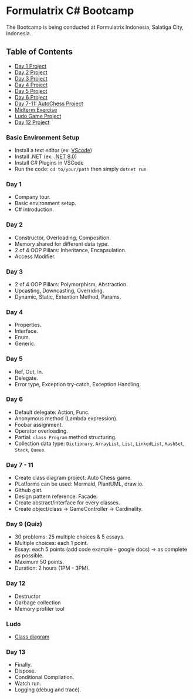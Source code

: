 # Formulatrix C# Bootcamp

The Bootcamp is being conducted at Formulatrix Indonesia, Salatiga City, Indonesia.

## Table of Contents
- [Day 1 Project](https://github.com/yudharisandy/Bootcamp-Formulatrix-C-/tree/main/Day%201)
- [Day 2 Project](https://github.com/yudharisandy/Bootcamp-Formulatrix-CSharp/tree/main/Day%202)
- [Day 3 Project](https://github.com/yudharisandy/Bootcamp-Formulatrix-CSharp/tree/main/Day%203)
- [Day 4 Project](https://github.com/yudharisandy/Bootcamp-Formulatrix-CSharp/tree/main/Day%204)
- [Day 5 Project](https://github.com/yudharisandy/Bootcamp-Formulatrix-CSharp/tree/main/Day%205)
- [Day 6 Project](https://github.com/yudharisandy/Bootcamp-Formulatrix-CSharp/tree/main/Day%206)
- [Day 7-11: AutoChess Project](https://gist.github.com/yudharisandy/7c48a17afb739bb6bedc2a24c9c580d2)
- [Midterm Exercise](https://github.com/yudharisandy/Bootcamp-Formulatrix-CSharp/tree/main/MidTermExercise)
- [Ludo Game Project](https://github.com/yudharisandy/LudoGame)
- [Day 12 Project](https://github.com/yudharisandy/Bootcamp-Formulatrix-CSharp/tree/main/Day%2012) 

### Basic Environment Setup
- Install a text editor (ex: [VScode](https://code.visualstudio.com/download))
- Install .NET (ex: [.NET 8.0](https://dotnet.microsoft.com/en-us/download))
- Install C# Plugins in VSCode
- Run the code: ```cd to/your/path``` then simply ```dotnet run```

### Day 1
- Company tour.
- Basic environment setup.
- C# introduction.

### Day 2
- Constructor, Overloading, Composition.
- Memory shared for different data type.
- 2 of 4 OOP Pillars: Inheritance, Encapsulation.
- Access Modifier.

### Day 3
- 2 of 4 OOP Pillars: Polymorphism, Abstraction.
- Upcasting, Downcasting, Overriding.
- Dynamic, Static, Extention Method, Params. 

### Day 4
- Properties.
- Interface.
- Enum.
- Generic.

### Day 5
- Ref, Out, In.
- Delegate.
- Error type, Exception try-catch, Exception Handling.

### Day 6
- Default delegate: Action, Func.
- Anonymous method (Lambda expression).
- Foobar assignment.
- Operator overloading.
- Partial: ```class Program``` method structuring.
- Collection data type: ```Dictionary```, ```ArrayList```, ```List```, ```LinkedList```, ```HashSet```, ```Stack```, ```Queue```. 

### Day 7 - 11
- Create class diagram project: Auto Chess game.
- PLatforms can be used: Mermaid, PlantUML, draw.io.
- Github gist.
- Design pattern reference: Facade.
- Create abstract/interface for every classes.
- Create object/class -> GameController -> Cardinality.

### Day 9 (Quiz)
- 30 problems: 25 multiple choices & 5 essays.
- Multiple choices: each 1 point.
- Essay: each 5 points (add code example - google docs) -> as complete as possible.
- Maximum 50 points.
- Duration: 2 hours (1PM - 3PM).

### Day 12
- Destructor
- Garbage collection
- Memory profiler tool

### Ludo
- [Class diagram](https://github.com/probabilitynokami/ClassDiagram)

### Day 13
- Finally.
- Dispose.
- Conditional Compilation.
- Watch run.
- Logging (debug and trace).

